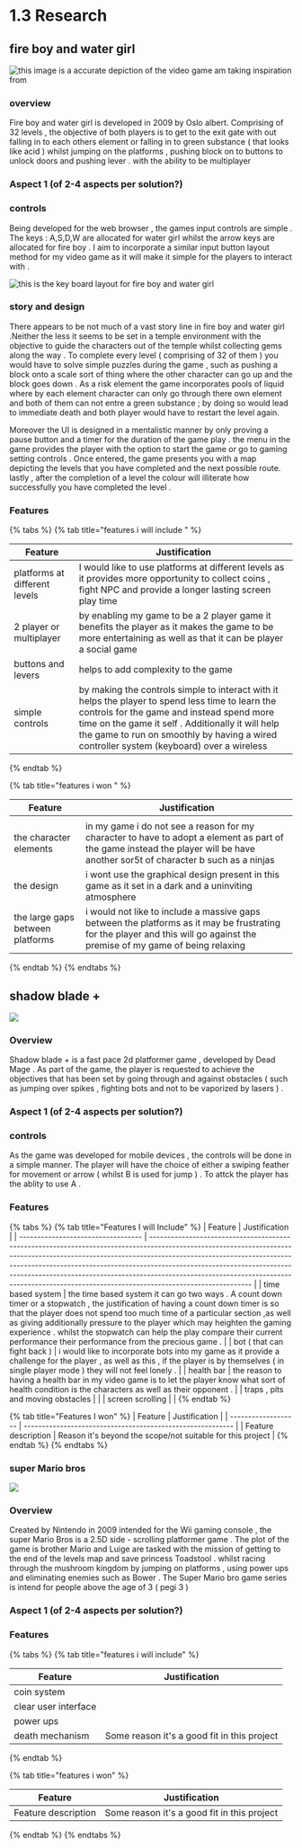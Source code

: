 # 1.3 Research

## fire boy and water girl&#x20;

![this image is a accurate depiction  of the video game am taking inspiration from ](<../.gitbook/assets/image (1) (1).png>)

### overview&#x20;

Fire boy and water girl is developed in 2009 by Oslo albert. Comprising of 32 levels , the objective of both players is to get to the exit gate with out falling in to each others  element or falling in to green substance ( that looks like acid ) whilst jumping on the platforms , pushing block on to buttons to unlock doors and pushing lever . with the ability to be multiplayer &#x20;



### Aspect 1 (of 2-4 aspects per solution?)

### controls&#x20;

Being developed for the web browser , the games input controls are simple . The keys : A,S,D,W are allocated for water girl whilst the arrow keys are allocated for fire boy . I aim to incorporate a similar input button layout method for my video game as it will make it simple for the players to interact with .&#x20;

![this is the key board layout for fire boy and water girl](../.gitbook/assets/fireboy.png)

### story and design&#x20;

There appears to be not much of a vast story line in fire boy and water girl .Neither the less it seems to be set in a temple environment with the objective to guide the characters out of the temple whilst collecting gems along the way . To complete every level ( comprising of 32 of them ) you would have to solve simple puzzles during the game , such as pushing a block onto a scale sort of thing where the other character can go up and the block goes down . As a risk element the game incorporates pools of liquid where by each element character  can only go through there own element and both of them can not entre a green substance ; by doing so would lead to immediate death and both player would have to restart the level again. &#x20;

Moreover the UI is designed in a mentalistic manner by only proving a pause button and a timer for the duration of the game play . the menu in the game provides the player with the option to start the game or go to gaming setting controls . Once entered, the game  presents you with  a  map depicting the levels that you have completed and the next possible route. lastly , after the completion of a level the colour will illiterate how successfully you have completed the level .&#x20;

### Features&#x20;

{% tabs %}
{% tab title="features i will include " %}


| Feature                       | Justification                                                                                                                                                                                                                                                                                       |
| ----------------------------- | --------------------------------------------------------------------------------------------------------------------------------------------------------------------------------------------------------------------------------------------------------------------------------------------------- |
| platforms at different levels | I would like to use platforms at different levels as it provides more opportunity  to collect coins , fight NPC and provide a longer lasting screen play time                                                                                                                                       |
| 2 player or multiplayer       | by enabling my game to be a 2 player game it benefits the player as it makes the game to be more  entertaining   as well as that it can be player a social game                                                                                                                                     |
| buttons and levers            | helps to add complexity to the game                                                                                                                                                                                                                                                                 |
| simple controls               | by  making the controls simple to interact with it helps the player to spend less time to learn the controls for the game and instead spend  more time on the game it self . Additionally it will help the game to run on smoothly by having a wired  controller system (keyboard) over a wireless  |
{% endtab %}

{% tab title="features i won " %}


| Feature                           | Justification                                                                                                                                                                   |
| --------------------------------- | ------------------------------------------------------------------------------------------------------------------------------------------------------------------------------- |
|                                   |                                                                                                                                                                                 |
| the character elements            | in my game i do not see a reason for my character to have to adopt a element as part of the game instead the player will be have another sor5t of character b such as a ninjas  |
| the design                        | i wont use the graphical design  present in this game as it set in a dark and a uninviting atmosphere                                                                           |
| the large gaps between platforms  | i would not like to include a massive gaps between the platforms as it may be frustrating for  the player and this will go against  the premise  of my game of being relaxing   |
{% endtab %}
{% endtabs %}



## shadow blade +&#x20;

![](<../.gitbook/assets/image (4) (1).png>)

### Overview

Shadow blade + is a fast pace 2d platformer game , developed by Dead Mage . As part of the game, the player is requested to achieve the objectives that has been set by going through and against obstacles ( such as jumping over spikes , fighting bots and not to be vaporized by lasers ) .&#x20;

### Aspect 1 (of 2-4 aspects per solution?)

### controls&#x20;

As the game was developed for mobile devices , the controls will be done in a simple manner. The player will have the choice of either a swiping feather for movement or arrow ( whilst  B is used for jump ) . To attck the player has the ablity to use A  .&#x20;

### Features

{% tabs %}
{% tab title="Features I will Include" %}
| Feature                            | Justification                                                                                                                                                                                                                                                                                                                                                                                                                      |
| ---------------------------------- | ---------------------------------------------------------------------------------------------------------------------------------------------------------------------------------------------------------------------------------------------------------------------------------------------------------------------------------------------------------------------------------------------------------------------------------- |
| time based system                  | the time based system it can go two ways . A count down timer or a stopwatch  , the justification of having a count down timer is so that the player does not spend too much time of a particular section ,as well as giving additionally pressure  to the player which may heighten the gaming experience . whilst the stopwatch can help the play compare their current performance  their performance from the precious game .  |
| bot ( that can fight back )        |  i would like to incorporate bots into my game as it provide a challenge for  the player , as well as this , if the player is by themselves ( in single  player mode ) they will not feel lonely .                                                                                                                                                                                                                                 |
| health bar                         | the reason to having a health bar in my video game is to let the player know what sort  of health condition is the  characters as well as their opponent .                                                                                                                                                                                                                                                                         |
| traps , pits and moving obstacles  |                                                                                                                                                                                                                                                                                                                                                                                                                                    |
| screen scrolling                   |                                                                                                                                                                                                                                                                                                                                                                                                                                    |
{% endtab %}

{% tab title="Features I won" %}
| Feature             | Justification                                              |
| ------------------- | ---------------------------------------------------------- |
| Feature description | Reason it's beyond the scope/not suitable for this project |
{% endtab %}
{% endtabs %}



### super Mario bros&#x20;

![](<../.gitbook/assets/image (6).png>)



### Overview

Created by Nintendo in 2009  intended for the Wii gaming console , the super Mario Bros is a 2.5D side - scrolling platformer game . The plot of the game is  brother Mario and Luige are tasked with the mission of getting to the end of the levels map and save princess Toadstool .  whilst racing through the mushroom kingdom by jumping on platforms , using power ups and eliminating   enemies such as Bower  . The Super Mario bro game series is intend for people above the age of 3 ( pegi 3 ) &#x20;

### Aspect 1 (of 2-4 aspects per solution?)



### Features&#x20;

{% tabs %}
{% tab title="features i will include" %}


| Feature               | Justification                               |
| --------------------- | ------------------------------------------- |
| coin system           |                                             |
| clear user interface  |                                             |
| power ups             |                                             |
| death mechanism       | Some reason it's a good fit in this project |
{% endtab %}

{% tab title="features i won" %}


| Feature             | Justification                               |
| ------------------- | ------------------------------------------- |
| Feature description | Some reason it's a good fit in this project |
{% endtab %}
{% endtabs %}
